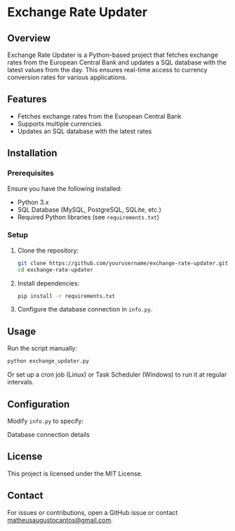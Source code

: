 # Exchange Rate Updater

## Overview

Exchange Rate Updater is a Python-based project that fetches exchange rates from the European Central Bank and updates a SQL database with the latest values from the day. This ensures real-time access to currency conversion rates for various applications.

## Features
- Fetches exchange rates from the European Central Bank
- Supports multiple currencies
- Updates an SQL database with the latest rates

## Installation

### Prerequisites
Ensure you have the following installed:
- Python 3.x
- SQL Database (MySQL, PostgreSQL, SQLite, etc.)
- Required Python libraries (see `requirements.txt`)

### Setup
1. Clone the repository:
   ```sh
   git clone https://github.com/yourusername/exchange-rate-updater.git
   cd exchange-rate-updater
   ```
2. Install dependencies:
   ```sh
   pip install -r requirements.txt
   ```
3. Configure the database connection in `info.py`.

## Usage
Run the script manually:
```sh
python exchange_updater.py
```
Or set up a cron job (Linux) or Task Scheduler (Windows) to run it at regular intervals.

## Configuration

Modify `info.py` to specify:

Database connection details

## License

This project is licensed under the MIT License.

## Contact

For issues or contributions, open a GitHub issue or contact matheusaugustocantos@gmail.com.